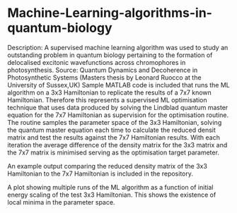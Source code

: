 # Machine-Learning-algorithms-in-quantum-biology

Description:
A supervised machine learning algorithm was used to study an outstanding problem in quantum biology pertaining to the formation of delocalised excitonic wavefunctions across chromophores in photosynthesis. Source: Quantum Dynamics and Decoherence in Photosynthetic Systems (Masters thesis by Leonard Ruocco at the University of Sussex,UK)
Sample MATLAB code is included that runs the ML algorithm on a 3x3 Hamiltonian to replicate the results of a 7x7 known Hamiltonian. 
Therefore this represents a supervised ML optimisation technique that uses data produced by solving the Lindblad quantum master equation
for the 7x7 Hamiltonian as supervision for the optimisation routine. The routine samples the parameter space of the 3x3 Hamiltonian, solving
the quantum master equation each time to calculate the reduced densit matrix and test the results against the 7x7 Hamiltonian results. With
each iteration the average difference of the density matrix for the 3x3 matrix and the 7x7 matrix is minimised serving as the optimisation
target parameter. 

An example output comparing the reduced density matrix of the 3x3 Hamiltonian to the 7x7 Hamiltonian is included in the repository.

A plot showing multiple runs of the ML algorithm as a function of initial energy scaling of the test 3x3 Hamiltonian. This shows the 
existence of local minima in the parameter space.
